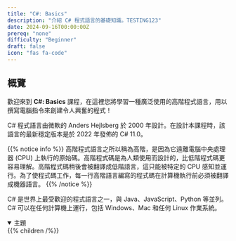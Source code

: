 ```yaml
---
title: "C#: Basics"
description: "介紹 C# 程式語言的基礎知識。TESTING123"
date: 2024-09-16T00:00:00Z
prereq: "none"
difficulty: "Beginner"
draft: false
icon: "fas fa-code"
---
```


## 概覽

歡迎來到 **C#: Basics** 課程，在這裡您將學習一種廣泛使用的高階程式語言，用以撰寫電腦指令來創建令人興奮的程式！

C# 程式語言由微軟的 Anders Hejlsberg 於 2000 年設計。在設計本課程時，該語言的最新穩定版本是於 2022 年發佈的 C# 11.0。

{{% notice info %}}
高階程式語言之所以稱為高階，是因為它遠離電腦中央處理器 (CPU) 上執行的原始碼。高階程式碼是為人類使用而設計的，比低階程式碼更容易理解。高階程式碼稍後會被翻譯成低階語言，這只能被特定的 CPU 感知並運行。為了使程式碼工作，每一行高階語言編寫的程式碼在計算機執行前必須被翻譯成機器語言。
{{% /notice %}}

C# 是世界上最受歡迎的程式語言之一，與 Java、JavaScript、Python 等並列。C# 可以在任何計算機上運行，包括 Windows、Mac 和任何 Linux 作業系統。

<details open>
<summary>主題</summary>
{{% children /%}}
</details>